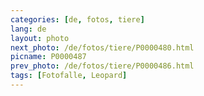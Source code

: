 ```yaml
---
categories: [de, fotos, tiere]
lang: de
layout: photo
next_photo: /de/fotos/tiere/P0000480.html
picname: P0000487
prev_photo: /de/fotos/tiere/P0000486.html
tags: [Fotofalle, Leopard]
---
```

